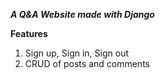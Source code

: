 ***A Q&A Website made with Django***

**Features**
1. Sign up, Sign in, Sign out
2. CRUD of posts and comments
